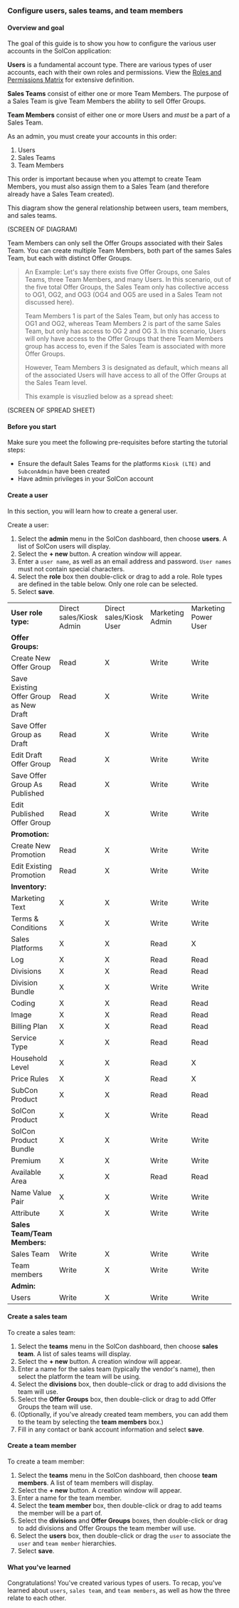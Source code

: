 ### Configure users, sales teams, and team members

#### Overview and goal

The goal of this guide is to show you how to configure the various user accounts in the SolCon application:

**Users** is a fundamental account type. There are various types of user accounts, each with their own roles and permissions. View the [Roles and Permissions Matrix](http://example.com) for extensive definition.

**Sales Teams** consist of either one or more Team Members. The purpose of a Sales Team is give Team Members the ability to sell Offer Groups.

**Team Members** consist of either one or more Users and *must* be a part of a Sales Team.

As an admin, you must create your accounts in this order:

1. Users
2. Sales Teams
3. Team Members

This order is important because when you attempt to create Team Members, you must also assign them to a Sales Team (and therefore already have a Sales Team created).

This diagram show the general relationship between users, team members, and sales teams.

(SCREEN OF DIAGRAM)

Team Members can only sell the Offer Groups associated with their Sales Team. You can create multiple Team Members, both part of the sames Sales Team, but each with distinct Offer Groups. 

>
> An Example:
Let's say there exists five Offer Groups, one Sales Teams, three Team Members, and many Users. In this scenario, out of the five total Offer Groups, the Sales Team only has collective access to OG1, OG2, and OG3 (OG4 and OG5 are used in a Sales Team not discussed here).
>
> Team Members 1 is part of the Sales Team, but only has access to OG1 and OG2, whereas Team Members 2 is part of the same Sales Team, but only has access to OG 2 and OG 3. In this scenario, Users will only have access to the Offer Groups that there Team Members group has access to, even if the Sales Team is associated with more Offer Groups.
>
>However, Team Members 3 is designated as default, which means all of the associated Users will have access to all of the Offer Groups at the Sales Team level.
>
>This example is visuzlied below as a spread sheet:

(SCREEN OF SPREAD SHEET)

#### Before you start

Make sure you meet the following pre-requisites before starting the tutorial steps:

* Ensure the default Sales Teams for the platforms `Kiosk (LTE)` and `SubconAdmin` have been created
* Have admin privileges in your SolCon account

#### Create a user

In this section, you will learn how to create a general user.

Create a user:

1. Select the **admin** menu in the SolCon dashboard, then choose **users**. A list of SolCon users will display.
2. Select the **+ new** button. A creation window will appear.
3. Enter a `user name`, as well as an email address and password. `User names` must not contain special characters.
4. Select the **role** box then double-click or drag to add a role. Role types are defined in the table below. Only one role can be selected.
5. Select **save**.

|  |  |  |  |  |  |
|-|-|-|-|-|-|
| **User role type:** | Direct sales/Kiosk Admin | Direct sales/Kiosk User | Marketing Admin | Marketing Power User | Marketing Limited |
| **Offer Groups:** |  |  |  |  |  |
| Create New Offer Group | Read | X | Write | Write | Write |
| Save Existing Offer Group as New Draft | Read | X | Write | Write | Write |
| Save Offer Group as Draft | Read | X | Write | Write | Write |
| Edit Draft Offer Group | Read | X | Write | Write | Write |
| Save Offer Group As Published | Read | X | Write | Write | X |
| Edit Published Offer Group | Read | X | Write | Write | X |
| **Promotion:** |  |  |  |  |  |
| Create New Promotion | Read | X | Write | Write | Write |
| Edit Existing Promotion | Read | X | Write | Write | Write |
| **Inventory:** |  |  |  |  |  |
| Marketing Text | X | X | Write | Write | Write |
| Terms & Conditions | X | X | Write | Write | Write |
| Sales Platforms | X | X | Read | X | X |
| Log | X | X | Read | Read | Read |
| Divisions | X | X | Read | Read | Read |
| Division Bundle | X | X | Write | Write | Write |
| Coding | X | X | Read | Read | X |
| Image | X | X | Read | Read | Read |
| Billing Plan | X | X | Read | Read | X |
| Service Type | X | X | Read | Read | X |
| Household Level | X | X | Read | X | X |
| Price Rules | X | X | Read | X | X |
| SubCon Product | X | X | Read | Read | X |
| SolCon Product | X | X | Write | Read | Read |
| SolCon Product Bundle | X | X | Write | Write | Write |
| Premium | X | X | Write | Write | Read |
| Available Area | X | X | Read | Read | Read |
| Name Value Pair | X | X | Write | Write | X |
| Attribute | X | X | Write | Write | Write |
| **Sales Team/Team Members:** |  |  |  |  |  |
| Sales Team | Write | X | Write | Write | Read |
| Team members | Write | X | Write | Write | Read |
| **Admin:** |  |  |  |  |  |
| Users | Write | X | Write | Write | Read |

#### Create a sales team

To create a sales team:

1. Select the **teams** menu in the SolCon dashboard, then choose **sales team**. A list of sales teams will display.
2. Select the **+ new** button. A creation window will appear.
3. Enter a name for the sales team (typically the vendor's name), then select the platform the team will be using.
4. Select the **divisions** box, then double-click or drag to add divisions the team will use.
4. Select the **Offer Groups** box, then double-click or drag to add Offer Groups the team will use.
5. (Optionally, if you've already created team members, you can add them to the team by selecting the **team members** box.)
6. Fill in any contact or bank account information and select **save**.

#### Create a team member

To create a team member:

1. Select the **teams** menu in the SolCon dashboard, then choose **team members**. A list of team members will display.
2. Select the **+ new** button. A creation window will appear.
3. Enter a name for the team member.
4. Select the **team member** box, then double-click or drag to add teams the member will be a part of.
5. Select the **divisions** and **Offer Groups** boxes, then double-click or drag to add divisions and Offer Groups the team member will use.
6. Select the **users** box, then double-click or drag the `user` to associate the `user` and `team member` hierarchies.
7. Select **save**.

#### What you've learned

Congratulations! You've created various types of users. To recap, you've learned about `users`, `sales team`, and `team members`, as well as how the three relate to each other.
